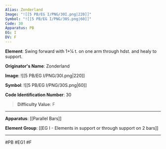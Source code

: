 ```yaml
---
Alias: Zonderland
Image: "![[5 PB/EG I/PNG/30I.png|220]]"
Symbol: "![[5 PB/EG I/PNG/30S.png|60]]"
Code: 30
Apparatus: PB
EG: I
DV: F
---
```

**Element**: Swing forward with 1+1⁄4 t. on one arm through hdst. and healy to support.

**Originator's Name**: Zonderland

**Image**:
![[5 PB/EG I/PNG/30I.png|220]]

**Symbol**:
![[5 PB/EG I/PNG/30S.png|60]]

**Code Identification Number**: 30

>**Difficulty Value**: F

___
**Apparatus**: [[Parallel Bars]]

**Element Group**: [[EG I - Elements in support or through support on 2 bars]]
___
#PB #EG1 #F

